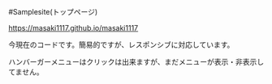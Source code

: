 #Samplesite(トップページ)

https://masaki1117.github.io/masaki1117

今現在のコードです。簡易的ですが、レスポンシブに対応しています。

ハンバーガーメニューはクリックは出来ますが、まだメニューが表示・非表示してません。
